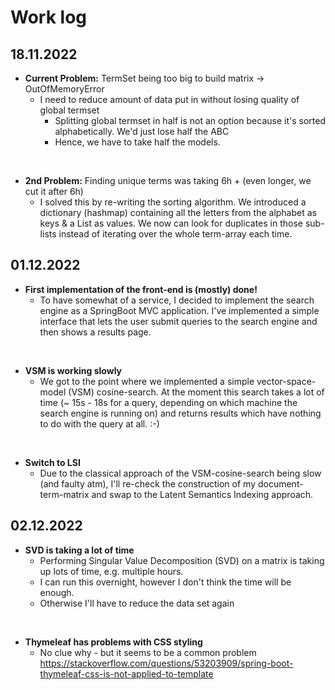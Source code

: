 # Work log

## 18.11.2022
- **Current Problem:** TermSet being too big to build matrix -> OutOfMemoryError
  - I need to reduce amount of data put in without losing quality of global termset
    - Splitting global termset in half is not an option because it's sorted alphabetically. We'd just lose half the ABC
    - Hence, we have to take half the models.

<br>

- **2nd Problem:** Finding unique terms was taking 6h + (even longer, we cut it after 6h)
  - I solved this by re-writing the sorting algorithm. We introduced a dictionary (hashmap) containing all the letters
    from the alphabet as keys & a List<String> as values. We now can look for duplicates in those sub-lists instead of
    iterating over the whole term-array each time.

## 01.12.2022
- **First implementation of the front-end is (mostly) done!**
  - To have somewhat of a service, I decided to implement the search engine as a SpringBoot MVC application.  I've
  implemented a simple interface that lets the user submit queries to the search engine and then shows a results page.

<br>

- **VSM is working slowly**
  - We got to the point where we implemented a simple vector-space-model (VSM) cosine-search. At the moment this search
    takes a lot of time (~ 15s - 18s for a query, depending on which machine the search engine is running on) and returns
    results which have nothing to do with the query at all. :-)
  
<br>

- **Switch to LSI**
  - Due to the classical approach of the VSM-cosine-search being slow (and faulty atm), I'll re-check the construction
    of my document-term-matrix and swap to the Latent Semantics Indexing approach.


## 02.12.2022
- **SVD is taking a lot of time**
  - Performing Singular Value Decomposition (SVD) on a matrix is taking up lots of time, e.g. multiple hours.
  - I can run this overnight, however I don't think the time will be enough.
  - Otherwise I'll have to reduce the data set again

<br>

- **Thymeleaf has problems with CSS styling**
  - No clue why - but it seems to be a common problem https://stackoverflow.com/questions/53203909/spring-boot-thymeleaf-css-is-not-applied-to-template